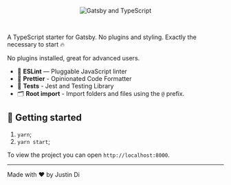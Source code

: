 <p align="center">
  <img src="https://user-images.githubusercontent.com/26466516/107675788-31f54e00-6c77-11eb-96c9-58fd8a4c69ac.png" alt="Gatsby and TypeScript">
</p>

<br>

A TypeScript starter for Gatsby. No plugins and styling. Exactly the necessary to start 🔥

No plugins installed, great for advanced users.

- 📏 **ESLint** — Pluggable JavaScript linter
- 💖 **Prettier** - Opinionated Code Formatter
- 🐐 **Tests** - Jest and Testing Library
- 🗂 **Root import** - Import folders and files using the `@` prefix.

## 🚀 Getting started

1. `yarn`;
2. `yarn start`;

To view the project you can open `http://localhost:8000`.


---

Made with ♥ by Justin Di
